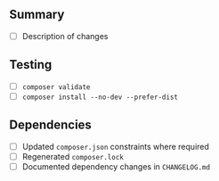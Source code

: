 ## Summary
- [ ] Description of changes

## Testing
- [ ] `composer validate`
- [ ] `composer install --no-dev --prefer-dist`

## Dependencies
- [ ] Updated `composer.json` constraints where required
- [ ] Regenerated `composer.lock`
- [ ] Documented dependency changes in `CHANGELOG.md`
